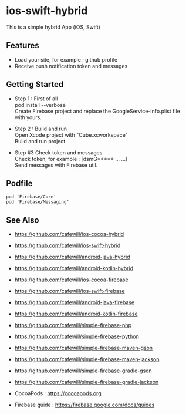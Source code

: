 # ios-swift-hybrid

This is a simple hybrid App (iOS, Swift)

## Features

* Load your site, for example : github profile
* Receive push notification token and messages.

## Getting Started

* Step 1 : First of all \
pod install --verbose \
Create Firebase project and replace the GoogleService-Info.plist file with yours. 

* Step 2 : Build and run \
Open Xcode project with "Cube.xcworkspace" \
Build and run project

* Step #3 Check token and messages \
Check token, for example : [dsmG***** ... ...] \
Send messages with Firebase util. 

## Podfile

```
pod 'Firebase/Core'
pod 'Firebase/Messaging'
```

## See Also

* https://github.com/cafewill/ios-cocoa-hybrid
* https://github.com/cafewill/ios-swift-hybrid
* https://github.com/cafewill/android-java-hybrid
* https://github.com/cafewill/android-kotlin-hybrid

* https://github.com/cafewill/ios-cocoa-firebase
* https://github.com/cafewill/ios-swift-firebase
* https://github.com/cafewill/android-java-firebase
* https://github.com/cafewill/android-kotlin-firebase

* https://github.com/cafewill/simple-firebase-php
* https://github.com/cafewill/simple-firebase-python 

* https://github.com/cafewill/simple-firebase-maven-gson
* https://github.com/cafewill/simple-firebase-maven-jackson
* https://github.com/cafewill/simple-firebase-gradle-gson
* https://github.com/cafewill/simple-firebase-gradle-jackson 

* CocoaPods : https://cocoapods.org
* Firebase guide : https://firebase.google.com/docs/guides


